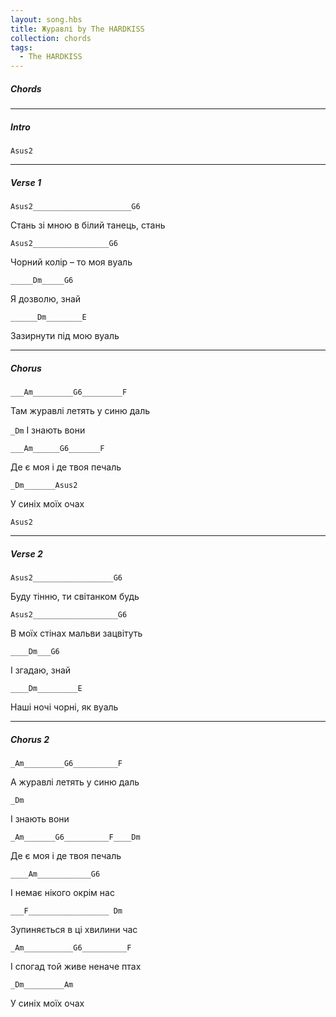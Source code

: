 ```yaml
---
layout: song.hbs
title: Журавлі by The HARDKISS
collection: chords
tags:
  - The HARDKISS
---
```

<youtube-renderer data-youtubeid="bBgdXGQAHQM"></youtube-renderer>

##### Chords 

<chord-renderer data-chord="Asus2 0-0-2-2-0-0"></chord-renderer>
<chord-renderer data-chord="G6 0-0-0-0-2-3"></chord-renderer>

<auto-scroller duration="2.6"></auto-scroller>

---
##### Intro

`Asus2`
 
---
##### Verse 1

`Asus2______________________G6`

Стань зі мною в білий танець, стань

`Asus2_________________G6`

Чорний колір – то моя вуаль

`_____Dm_____G6`

Я дозволю, знай

`______Dm________E`

Зазирнути під мою вуаль
 
---
##### Chorus

`___Am_________G6_________F`

Там журавлі летять у синю даль

`_Dm`
І знають вони

`___Am______G6_______F`

Де є моя і де твоя печаль

`_Dm_______Asus2`

У синіх моїх очах

`Asus2`

--- 
##### Verse 2

`Asus2__________________G6`

Буду тінню, ти світанком будь

`Asus2___________________G6`

В моїх стінах мальви зацвітуть

`____Dm___G6`

І згадаю, знай

`____Dm_________E`

Наші ночі чорні, як вуаль

---
##### Chorus 2

`_Am_________G6__________F`

А журавлі летять у синю даль

`_Dm`

І знають вони

`_Am_______G6__________F____Dm`

Де є моя і де твоя печаль

`____Am____________G6`

І немає нікого окрім нас

`___F__________________ Dm`

Зупиняється в ці хвилини час

`_Am___________G6__________F`

І спогад той живе неначе птах

`_Dm_________Am`

У синіх моїх очах

<auto-scroller-end></auto-scroller-end>